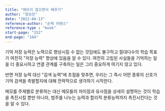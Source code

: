```yaml
---
title: "애쓰지 않으면서 배우기"
author: "양승민"
date: "2022-04-13"
reference-author: "숀케 아렌스"
reference-type : "book"
start-page: "152"
end-page: "164"
---
```


기억 저장 능력은 노력으로 향상시킬 수 없는 것임에도 불구하고 절대다수의 학습 목표가 여전히 "저장 능력"  향상에 있음을 알 수 있다. 여전히 고립된 사실들을 기억하는 일을 더 중요시하고 연결 관계를 구축하는 일은 그리 중요하게 여기지 않고 있다.

반면 저장 능력 대신 "검색 능력"에 초점을 맞추면, 우리는 그 즉시 어떤 종류의 신호가 기억 검색을 촉발할지에 대해 전략적으로 생각하기 시작한다.

메모를 주제별로 분류하는 대신 메모들의 차이점과 유사점을 상세히 설명하는 것이 학습을 촉진시킬 뿐만 아니라, 범주를 나누는 능력과 합리적 분류능력까지 촉진시킨다는 것을 알 수 있다.

